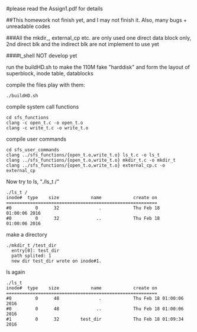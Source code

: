 #please read the Assign1.pdf for details 

##This homework not finish yet, and I may not finish it. Also, many bugs + unreadable codes

###All the mkdir_, external_cp etc. are only used one direct data block only, 2nd direct blk and the indirect blk are not implement to use yet

####t_shell NOT develop yet

run the buildHD.sh to make the 110M fake "harddisk" and form the layout of
superblock, inode table, datablocks

compile the files play with them:

    ./buildHD.sh

compile system call functions

    cd sfs_functions
    clang -c open_t.c -o open_t.o
    clang -c write_t.c -o write_t.o

compile user commands

    cd sfs_user_commands
    clang ../sfs_functions/{open_t.o,write_t.o} ls_t.c -o ls_t
    clang ../sfs_functions/{open_t.o,write_t.o} mkdir_t.c -o mkdir_t
    clang ../sfs_functions/{open_t.o,write_t.o} external_cp.c -o external_cp

Now try to ls, "./ls_t /"

    ./ls_t /
    inode#  type    size            name            create on
    =========================================================
    #0         0      32               .            Thu Feb 18     01:00:06 2016
    #0         0      32              ..            Thu Feb 18     01:00:06 2016

make a directory

    ./mkdir_t /test_dir
      entry[0]: test_dir
      path splited: 1
      new dir test_dir wrote on inode#1.

ls again

    ./ls_t
    inode#  type    size            name            create on
    =========================================================
    #0         0      48               .            Thu Feb 18 01:00:06 2016
    #0         0      48              ..            Thu Feb 18 01:00:06 2016
    #1         0      32        test_dir            Thu Feb 18 01:09:34 2016
